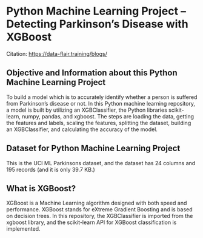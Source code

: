 # Python Machine Learning Project – Detecting Parkinson’s Disease with XGBoost

Citation: https://data-flair.training/blogs/

## Objective and Information about this Python Machine Learning Project

To build a model which is to accurately identify whether a person is suffered from Parkinson’s disease or not.
In this Python machine learning repository, a model is built by utilizing an XGBClassifier, the Python libraries scikit-learn, numpy, pandas, and xgboost. 
The steps are loading the data, getting the features and labels, scaling the features, splitting the dataset, building an XGBClassifier, and calculating the accuracy of the model.

## Dataset for Python Machine Learning Project

This is the UCI ML Parkinsons dataset, and the dataset has 24 columns and 195 records (and it is only 39.7 KB.)

## What is XGBoost?

XGBoost is a Machine Learning algorithm designed with both speed and performance. XGBoost stands for eXtreme Gradient Boosting and is based on decision trees. In this repository, the XGBClassifier is imported from the xgboost library, and the scikit-learn API for XGBoost classification is implemented.
